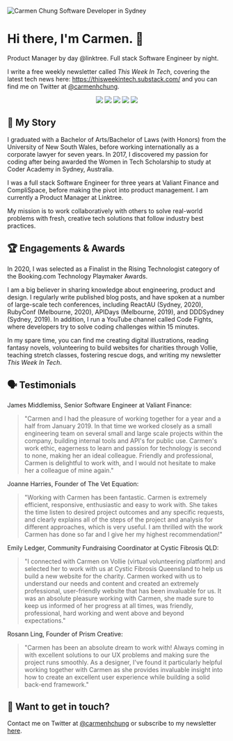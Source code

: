 ![Carmen Chung Software Developer in Sydney](https://github.com/carmenhchung/carmenhchung/blob/main/carmen-chung-pm-header.png?raw=true)

# Hi there, I'm Carmen. 👋

Product Manager by day @linktree. Full stack Software Engineer by night. 

I write a free weekly newsletter called *This Week In Tech*, covering the latest tech news here: https://thisweekintech.substack.com/ and you can find me on Twitter at [@carmenhchung](https://twitter.com/carmenhchung).

<p align="center"><a href="https://twitter.com/carmenhchung"><img src="https://img.shields.io/badge/Twitter-1DA1F2?style=for-the-badge&logo=twitter&logoColor=white" /></a>
  <a href="https://www.linkedin.com/in/carmenchung/"><img src="https://img.shields.io/badge/LinkedIn-0077B5?style=for-the-badge&logo=linkedin&logoColor=white" /></a>
  <a href="https://dev.to/carmenhchung"><img src="https://img.shields.io/badge/dev.to-0A0A0A?style=for-the-badge&logo=dev.to&logoColor=white" /></a>
  <a href="https://carmenhchung.medium.com/"><img src="https://img.shields.io/badge/Medium-12100E?style=for-the-badge&logo=medium&logoColor=white" /></a>
  <a href="https://www.youtube.com/c/CodeFightsChannel"><img src="https://img.shields.io/badge/YouTube-FF0000?style=for-the-badge&logo=youtube&logoColor=white" /></a>
</p>

## 📖 My Story

I graduated with a Bachelor of Arts/Bachelor of Laws (with Honors) from the University of New South Wales, before working internationally as a corporate lawyer for seven years. In 2017, I discovered my passion for coding after being awarded the Women in Tech Scholarship to study at Coder Academy in Sydney, Australia. 

I was a full stack Software Engineer for three years at Valiant Finance and CompliSpace, before making the pivot into product management. I am currently a Product Manager at Linktree.

My mission is to work collaboratively with others to solve real-world problems with fresh, creative tech solutions that follow industry best practices.

## 🏆 Engagements & Awards

In 2020, I was selected as a Finalist in the Rising Technologist category of the Booking.com Technology Playmaker Awards.

I am a big believer in sharing knowledge about engineering, product and design. I regularly write published blog posts, and have spoken at a number of large-scale tech conferences, including ReactAU (Sydney, 2020), RubyConf (Melbourne, 2020), APIDays (Melbourne, 2019), and DDDSydney (Sydney, 2019). In addition, I run a YouTube channel called Code Fights, where developers try to solve coding challenges within 15 minutes.

In my spare time, you can find me creating digital illustrations, reading fantasy novels, volunteering to build websites for charities through Vollie, teaching stretch classes, fostering rescue dogs, and writing my newsletter *This Week In Tech*.

## 🗣 Testimonials

James Middlemiss, Senior Software Engineer at Valiant Finance:
> "Carmen and I had the pleasure of working together for a year and a half from January 2019. In that time we worked closely as a small engineering team on several small and large scale projects within the company, building internal tools and API's for public use. Carmen's work ethic, eagerness to learn and passion for technology is second to none, making her an ideal colleague. Friendly and professional, Carmen is delightful to work with, and I would not hesitate to make her a colleague of mine again." 

Joanne Harries, Founder of The Vet Equation:
> "Working with Carmen has been fantastic. Carmen is extremely efficient, responsive, enthusiastic and easy to work with. She takes the time listen to desired project outcomes and any specific requests, and clearly explains all of the steps of the project and analysis for different approaches, which is very useful. I am thrilled with the work Carmen has done so far and I give her my highest recommendation!"

Emily Ledger, Community Fundraising Coordinator at Cystic Fibrosis QLD:
> "I connected with Carmen on Vollie (virtual volunteering platform) and selected her to work with us at Cystic Fibrosis Queensland to help us build a new website for the charity. Carmen worked with us to understand our needs and content and created an extremely professional, user-friendly website that has been invaluable for us. It was an absolute pleasure working with Carmen, she made sure to keep us informed of her progress at all times, was friendly, professional, hard working and went above and beyond expectations."

Rosann Ling, Founder of Prism Creative:
> "Carmen has been an absolute dream to work with! Always coming in with excellent solutions to our UX problems and making sure the project runs smoothly. As a designer, I've found it particularly helpful working together with Carmen as she provides invaluable insight into how to create an excellent user experience while building a solid back-end framework."

## 🙌 Want to get in touch?

Contact me on Twitter at [@carmenhchung](https://twitter.com/carmenhchung) or subscribe to my newsletter [here](https://carmenchung.substack.com/).
